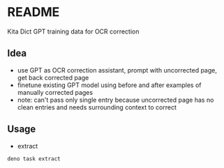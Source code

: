 # README

Kita Dict GPT training data for OCR correction

## Idea

- use GPT as OCR correction assistant, prompt with uncorrected page, get back corrected page
- finetune existing GPT model using before and after examples of manually corrected pages
- note: can't pass only single entry because uncorrected page has no clean entries and needs surrounding context to correct

## Usage

- extract

```sh
deno task extract
```
